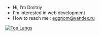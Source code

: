 - Hi, I’m Dmitriy
- I'm interested in web development
- How to reach me : eggnom@yandex.ru

<!---
e-number/e-number is a ✨ special ✨ repository because its `README.md` (this file) appears on your GitHub profile.
You can click the Preview link to take a look at your changes.
--->
[![Top Langs](https://github-readme-stats.vercel.app/api/top-langs/?username=e-number&langs_count=10)](https://github.com/anuraghazra/github-readme-stats)
